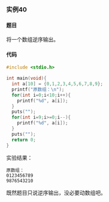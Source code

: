 ### 实例40

#### 题目

将一个数组逆序输出。

#### 代码

```C
#include <stdio.h>

int main(void){
  int a[10] = {0,1,2,3,4,5,6,7,8,9};
  printf("原数组：\n");
  for(int i=0;i<10;i++){
    printf("%d", a[i]);
  }
  puts("");
  for(int i=9;i>=0;i--){
    printf("%d", a[i]);
  }
  puts("");
  return 0;
}
```

实验结果：

```
原数组：
0123456789
9876543210
```

既然题目只说逆序输出，没必要动数组吧。
